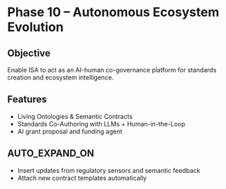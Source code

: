 # Phase 10 – Autonomous Ecosystem Evolution

## Objective
Enable ISA to act as an AI-human co-governance platform for standards creation and ecosystem intelligence.

## Features
- Living Ontologies & Semantic Contracts
- Standards Co-Authoring with LLMs + Human-in-the-Loop
- AI grant proposal and funding agent

## AUTO_EXPAND_ON
- Insert updates from regulatory sensors and semantic feedback
- Attach new contract templates automatically

